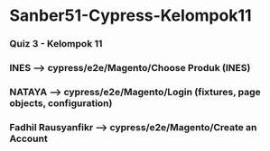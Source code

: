 # Sanber51-Cypress-Kelompok11
### Quiz 3 - Kelompok 11 
### INES --> cypress/e2e/Magento/Choose Produk (INES)
### NATAYA --> cypress/e2e/Magento/Login (fixtures, page objects, configuration)
### Fadhil Rausyanfikr --> cypress/e2e/Magento/Create an Account
